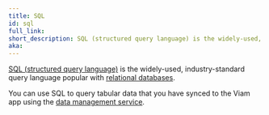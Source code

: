 ```yaml
---
title: SQL
id: sql
full_link:
short_description: SQL (structured query language) is the widely-used, industry-standard query language popular with relational databases.
aka:
---
```


[SQL (structured query language)](https://en.wikipedia.org/wiki/SQL) is the widely-used, industry-standard query language popular with [relational databases](https://en.wikipedia.org/wiki/Relational_database).

You can use SQL to query tabular data that you have synced to the Viam app using the [data management service](/services/data/).
